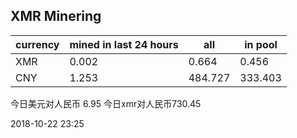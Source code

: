 ## XMR Minering

|currency|mined in last 24 hours|all|in pool|
|---|---|---|---|
|XMR|0.002|0.664|0.456|
|CNY|1.253|484.727|333.403|

今日美元对人民币 6.95	今日xmr对人民币730.45


2018-10-22 23:25